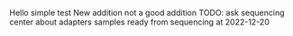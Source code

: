 Hello simple test
New addition
not a good addition
TODO: ask sequencing center about adapters
samples ready from sequencing at 2022-12-20
